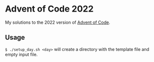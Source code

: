 # Advent of Code 2022

My solutions to the 2022 version of [Advent of Code](https://adventofcode.com/).

## Usage

`$ ./setup_day.sh <day>` will create a directory with the template file and empty input file.
